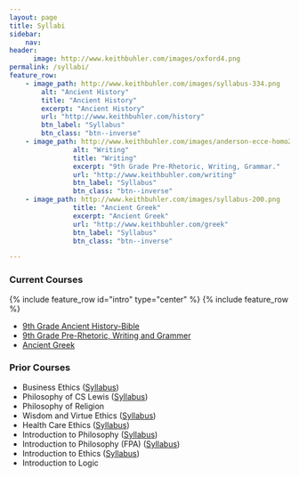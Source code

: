 ```yaml
---
layout: page
title: Syllabi
sidebar:
    nav: 
header:
      image: http://www.keithbuhler.com/images/oxford4.png
permalink: /syllabi/
feature_row:
    - image_path: http://www.keithbuhler.com/images/syllabus-334.png
        alt: "Ancient History"
        title: "Ancient History"
        excerpt: "Ancient History"
        url: "http://www.keithbuhler.com/history"
        btn_label: "Syllabus"
        btn_class: "btn--inverse"
    - image_path: http://www.keithbuhler.com/images/anderson-ecce-homo2.jpg
                alt: "Writing"
                title: "Writing"
                excerpt: "9th Grade Pre-Rhetoric, Writing, Grammar."
                url: "http://www.keithbuhler.com/writing"
                btn_label: "Syllabus"
                btn_class: "btn--inverse"
    - image_path: http://www.keithbuhler.com/images/syllabus-200.png
                title: "Ancient Greek"
                excerpt: "Ancient Greek"
                url: "http://www.keithbuhler.com/greek"
                btn_label: "Syllabus"
                btn_class: "btn--inverse"

---
```


### Current Courses

{% include feature_row id="intro" type="center" %}
{% include feature_row %}



- [9th Grade Ancient History-Bible](/history)
- [9th Grade Pre-Rhetoric, Writing and Grammer](/rhetoric)
- [Ancient Greek](/greek)



### Prior Courses

- Business Ethics ([Syllabus](/syllabus334))  
- Philosophy of CS Lewis ([Syllabus](/syllabus251))  
- Philosophy of Religion    
- Wisdom and Virtue Ethics  ([Syllabus](/syllabus-S2016-293-wisdom))   
- Health Care Ethics ([Syllabus](/syllabus-S2016-305-health-care))             
- Introduction to Philosophy ([Syllabus](/syllabus200))  
- Introduction to Philosophy (FPA) ([Syllabus](http://www.keithbuhler.com/intro))
- Introduction to Ethics ([Syllabus](https://docs.google.com/document/d/1u2FI836N6FcWWs2I5BrbLF1tQav9wjcDJiOU0bRkfRw/edit))     
- Introduction to Logic   

